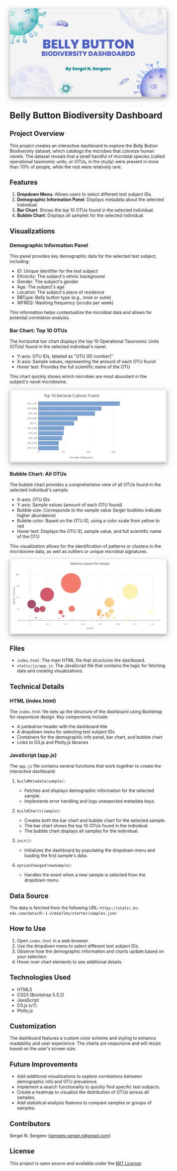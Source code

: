 <div align="center">
  <img src="Biodiversity Dashboard Graphic.jpg" alt="Biodiversity Dashboard Graphic" style="box-shadow: 0 4px 8px 0 rgba(0, 0, 0, 0.2), 0 6px 20px 0 rgba(0, 0, 0, 0.19); border: 1px solid #ddd; border-radius: 4px; max-width: 100%; height: auto;">
</div>

# Belly Button Biodiversity Dashboard

## Project Overview

This project creates an interactive dashboard to explore the Belly Button Biodiversity dataset, which catalogs the microbes that colonize human navels. The dataset reveals that a small handful of microbial species (called operational taxonomic units, or OTUs, in the study) were present in more than 70% of people, while the rest were relatively rare.

## Features

1. **Dropdown Menu**: Allows users to select different test subject IDs.
2. **Demographic Information Panel**: Displays metadata about the selected individual.
3. **Bar Chart**: Shows the top 10 OTUs found in the selected individual.
4. **Bubble Chart**: Displays all samples for the selected individual.

## Visualizations

### Demographic Information Panel

This panel provides key demographic data for the selected test subject, including:

- ID: Unique identifier for the test subject
- Ethnicity: The subject's ethnic background
- Gender: The subject's gender
- Age: The subject's age
- Location: The subject's place of residence
- BBType: Belly button type (e.g., innie or outie)
- WFREQ: Washing frequency (scrubs per week)

This information helps contextualize the microbial data and allows for potential correlation analysis.

### Bar Chart: Top 10 OTUs

The horizontal bar chart displays the top 10 Operational Taxonomic Units (OTUs) found in the selected individual's navel. 

- Y-axis: OTU IDs, labeled as "OTU [ID number]"
- X-axis: Sample values, representing the amount of each OTU found
- Hover text: Provides the full scientific name of the OTU

This chart quickly shows which microbes are most abundant in the subject's navel microbiome. 

<div align="center">
  <img src="Top 10 Bacteria Culture Found Bar Chart.jpg" alt="Top 10 Bacteria Culture Found Bar Chart" style="box-shadow: 0 4px 8px 0 rgba(0, 0, 0, 0.2), 0 6px 20px 0 rgba(0, 0, 0, 0.19); border: 1px solid #ddd; border-radius: 4px; max-width: 100%; height: auto;">
</div>

### Bubble Chart: All OTUs

The bubble chart provides a comprehensive view of all OTUs found in the selected individual's sample.

- X-axis: OTU IDs
- Y-axis: Sample values (amount of each OTU found)
- Bubble size: Corresponds to the sample value (larger bubbles indicate higher abundance)
- Bubble color: Based on the OTU ID, using a color scale from yellow to red
- Hover text: Displays the OTU ID, sample value, and full scientific name of the OTU

This visualization allows for the identification of patterns or clusters in the microbiome data, as well as outliers or unique microbial signatures.

<div align="center">
  <img src="Bacteria Cultures Per Sample Bubble Chart.jpg" alt="Bacteria Cultures Per Sample Bubble Chart" style="box-shadow: 0 4px 8px 0 rgba(0, 0, 0, 0.2), 0 6px 20px 0 rgba(0, 0, 0, 0.19); border: 1px solid #ddd; border-radius: 4px; max-width: 100%; height: auto;">
</div>

## Files

- `index.html`: The main HTML file that structures the dashboard.
- `static/js/app.js`: The JavaScript file that contains the logic for fetching data and creating visualizations.

## Technical Details

### HTML (index.html)

The `index.html` file sets up the structure of the dashboard using Bootstrap for responsive design. Key components include:

- A jumbotron header with the dashboard title
- A dropdown menu for selecting test subject IDs
- Containers for the demographic info panel, bar chart, and bubble chart
- Links to D3.js and Plotly.js libraries

### JavaScript (app.js)

The `app.js` file contains several functions that work together to create the interactive dashboard:

1. `buildMetadata(sample)`: 
   - Fetches and displays demographic information for the selected sample.
   - Implements error handling and logs unexpected metadata keys.

2. `buildCharts(sample)`:
   - Creates both the bar chart and bubble chart for the selected sample.
   - The bar chart shows the top 10 OTUs found in the individual.
   - The bubble chart displays all samples for the individual.

3. `init()`:
   - Initializes the dashboard by populating the dropdown menu and loading the first sample's data.

4. `optionChanged(newSample)`:
   - Handles the event when a new sample is selected from the dropdown menu.

## Data Source

The data is fetched from the following URL:
`https://static.bc-edx.com/data/dl-1-2/m14/lms/starter/samples.json`

## How to Use

1. Open `index.html` in a web browser.
2. Use the dropdown menu to select different test subject IDs.
3. Observe how the demographic information and charts update based on your selection.
4. Hover over chart elements to see additional details.

## Technologies Used

- HTML5
- CSS3 (Bootstrap 5.3.2)
- JavaScript
- D3.js (v7)
- Plotly.js

## Customization

The dashboard features a custom color scheme and styling to enhance readability and user experience. The charts are responsive and will resize based on the user's screen size.

## Future Improvements

- Add additional visualizations to explore correlations between demographic info and OTU prevalence.
- Implement a search functionality to quickly find specific test subjects.
- Create a heatmap to visualize the distribution of OTUs across all samples.
- Add statistical analysis features to compare samples or groups of samples.

## Contributors

Sergei N. Sergeev (sergeev.sergei.n@gmail.com)

## License

This project is open source and available under the [MIT License](LICENSE).